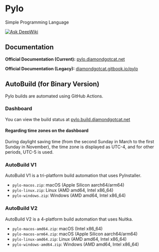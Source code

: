 # Pylo
Simple Programming Language

[![Ask DeepWiki](https://deepwiki.com/badge.svg)](https://deepwiki.com/DiamondGotCat/Pylo)

## Documentation
**Official Documentation (Current):** [pylo.diamondgotcat.net](https://pylo.diamondgotcat.net)

**Official Documentation (Legacy):** [diamondgotcat.gitbook.io/pylo](https://diamondgotcat.gitbook.io/pylo/)

## AutoBuild (for Binary Version)
Pylo builds are automated using GitHub Actions.

### Dashboard
You can view the build status at [pylo.build.diamondgotcat.net](https://pylo.build.diamondgotcat.net/)

#### Regarding time zones on the dashboard

During daylight saving time (from the second Sunday in March to the first Sunday in November), the time zone is displayed as UTC-4, and for other periods, UTC-5 is used.

### AutoBuild V1
AutoBuild V1 is a tri-platform build automation that uses PyInstaller.
- `pylo-macos.zip`: macOS (Apple Silicon aarch64/arm64)
- `pylo-linux.zip`: Linux (AMD amd64, Intel x86_64)
- `pylo-windows.zip`: Windows (AMD amd64, Intel x86_64)

### AutoBuild V2
AutoBuild V2 is a 4-platform build automation that uses Nuitka.
- `pylo-macos-amd64.zip`: macOS (Intel x86_64)
- `pylo-macos-arm64.zip`: macOS (Apple Silicon aarch64/arm64)
- `pylo-linux-amd64.zip`: Linux (AMD amd64, Intel x86_64)
- `pylo-windows-amd64.zip`: Windows (AMD amd64, Intel x86_64)
